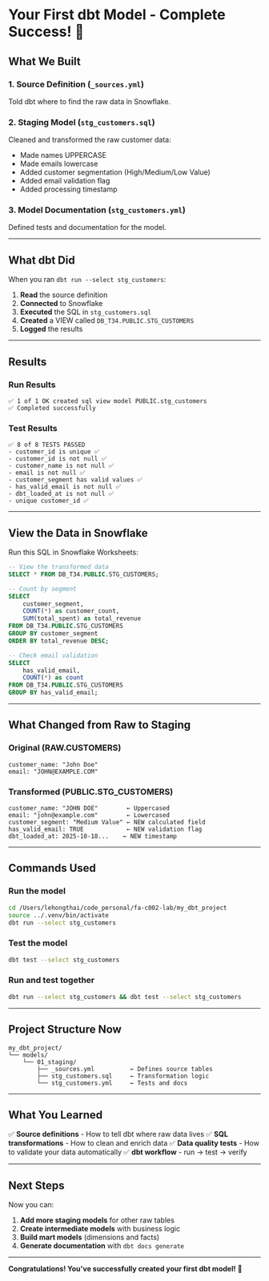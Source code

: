 # Your First dbt Model - Complete Success! 🎉

## What We Built

### 1. Source Definition (`_sources.yml`)
Told dbt where to find the raw data in Snowflake.

### 2. Staging Model (`stg_customers.sql`)
Cleaned and transformed the raw customer data:
- Made names UPPERCASE
- Made emails lowercase
- Added customer segmentation (High/Medium/Low Value)
- Added email validation flag
- Added processing timestamp

### 3. Model Documentation (`stg_customers.yml`)
Defined tests and documentation for the model.

---

## What dbt Did

When you ran `dbt run --select stg_customers`:

1. **Read** the source definition
2. **Connected** to Snowflake
3. **Executed** the SQL in `stg_customers.sql`
4. **Created** a VIEW called `DB_T34.PUBLIC.STG_CUSTOMERS`
5. **Logged** the results

---

## Results

### Run Results
```
✅ 1 of 1 OK created sql view model PUBLIC.stg_customers
✅ Completed successfully
```

### Test Results
```
✅ 8 of 8 TESTS PASSED
- customer_id is unique ✅
- customer_id is not null ✅
- customer_name is not null ✅
- email is not null ✅
- customer_segment has valid values ✅
- has_valid_email is not null ✅
- dbt_loaded_at is not null ✅
- unique customer_id ✅
```

---

## View the Data in Snowflake

Run this SQL in Snowflake Worksheets:

```sql
-- View the transformed data
SELECT * FROM DB_T34.PUBLIC.STG_CUSTOMERS;

-- Count by segment
SELECT
    customer_segment,
    COUNT(*) as customer_count,
    SUM(total_spent) as total_revenue
FROM DB_T34.PUBLIC.STG_CUSTOMERS
GROUP BY customer_segment
ORDER BY total_revenue DESC;

-- Check email validation
SELECT
    has_valid_email,
    COUNT(*) as count
FROM DB_T34.PUBLIC.STG_CUSTOMERS
GROUP BY has_valid_email;
```

---

## What Changed from Raw to Staging

### Original (RAW.CUSTOMERS)
```
customer_name: "John Doe"
email: "JOHN@EXAMPLE.COM"
```

### Transformed (PUBLIC.STG_CUSTOMERS)
```
customer_name: "JOHN DOE"        ← Uppercased
email: "john@example.com"        ← Lowercased
customer_segment: "Medium Value" ← NEW calculated field
has_valid_email: TRUE            ← NEW validation flag
dbt_loaded_at: 2025-10-18...    ← NEW timestamp
```

---

## Commands Used

### Run the model
```bash
cd /Users/lehongthai/code_personal/fa-c002-lab/my_dbt_project
source ../.venv/bin/activate
dbt run --select stg_customers
```

### Test the model
```bash
dbt test --select stg_customers
```

### Run and test together
```bash
dbt run --select stg_customers && dbt test --select stg_customers
```

---

## Project Structure Now

```
my_dbt_project/
└── models/
    └── 01_staging/
        ├── _sources.yml          ← Defines source tables
        ├── stg_customers.sql     ← Transformation logic
        └── stg_customers.yml     ← Tests and docs
```

---

## What You Learned

✅ **Source definitions** - How to tell dbt where raw data lives
✅ **SQL transformations** - How to clean and enrich data
✅ **Data quality tests** - How to validate your data automatically
✅ **dbt workflow** - run → test → verify

---

## Next Steps

Now you can:
1. **Add more staging models** for other raw tables
2. **Create intermediate models** with business logic
3. **Build mart models** (dimensions and facts)
4. **Generate documentation** with `dbt docs generate`

---

**Congratulations! You've successfully created your first dbt model!** 🎉
